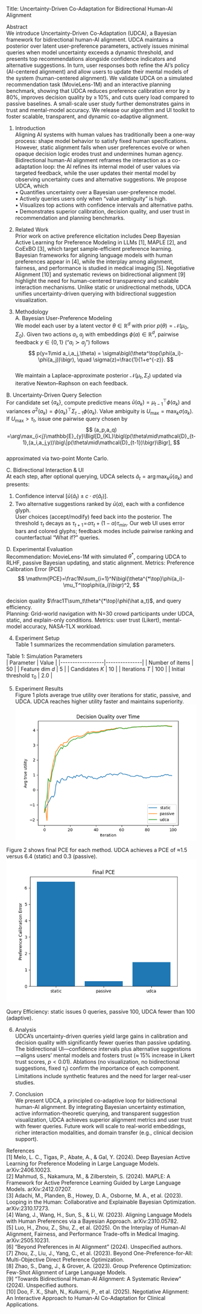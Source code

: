 Title: Uncertainty-Driven Co-Adaptation for Bidirectional Human-AI Alignment

Abstract  
We introduce Uncertainty-Driven Co-Adaptation (UDCA), a Bayesian framework for bidirectional human-AI alignment. UDCA maintains a posterior over latent user-preference parameters, actively issues minimal queries when model uncertainty exceeds a dynamic threshold, and presents top recommendations alongside confidence indicators and alternative suggestions. In turn, user responses both refine the AI’s policy (AI-centered alignment) and allow users to update their mental models of the system (human-centered alignment). We validate UDCA on a simulated recommendation task (MovieLens-1M) and an interactive planning benchmark, showing that UDCA reduces preference calibration error by ≥ 80%, improves decision quality by ≥ 10%, and cuts query load compared to passive baselines. A small-scale user study further demonstrates gains in trust and mental-model accuracy. We release our algorithm and UI toolkit to foster scalable, transparent, and dynamic co-adaptive alignment.

1. Introduction  
Aligning AI systems with human values has traditionally been a one-way process: shape model behavior to satisfy fixed human specifications. However, static alignment fails when user preferences evolve or when opaque decision logic erodes trust and undermines human agency. Bidirectional human-AI alignment reframes the interaction as a co-adaptation loop: the AI refines its internal model of user values via targeted feedback, while the user updates their mental model by observing uncertainty cues and alternative suggestions. We propose UDCA, which  
• Quantifies uncertainty over a Bayesian user-preference model.  
• Actively queries users only when “value ambiguity” is high.  
• Visualizes top actions with confidence intervals and alternative paths.  
• Demonstrates superior calibration, decision quality, and user trust in recommendation and planning benchmarks.  

2. Related Work  
Prior work on active preference elicitation includes Deep Bayesian Active Learning for Preference Modeling in LLMs [1], MAPLE [2], and CoExBO [3], which target sample-efficient preference learning. Bayesian frameworks for aligning language models with human preferences appear in [4], while the interplay among alignment, fairness, and performance is studied in medical imaging [5]. Negotiative Alignment [10] and systematic reviews on bidirectional alignment [9] highlight the need for human-centered transparency and scalable interaction mechanisms. Unlike static or unidirectional methods, UDCA unifies uncertainty-driven querying with bidirectional suggestion visualization.

3. Methodology  
A. Bayesian User-Preference Modeling  
We model each user by a latent vector $\theta\in\mathbb{R}^d$ with prior $p(\theta)=\mathcal{N}(\mu_0,\Sigma_0)$. Given two actions $a_i,a_j$ with embeddings $\phi(a)\in\mathbb{R}^d$, pairwise feedback $y\in\{0,1\}$ (“$a_i\succ a_j$”) follows  
$$
p(y=1\mid a_i,a_j,\theta)
= \sigma\bigl(\theta^\top(\phi(a_i)-\phi(a_j))\bigr),
\quad
\sigma(z)=\frac{1}{1+e^{-z}}.
$$  
We maintain a Laplace-approximate posterior $\mathcal{N}(\mu_t,\Sigma_t)$ updated via iterative Newton–Raphson on each feedback.

B. Uncertainty-Driven Query Selection  
For candidate set $\{a_k\}$, compute predictive means $\bar u(a_k)=\mu_{t-1}^\top\phi(a_k)$ and variances $\sigma^2(a_k)=\phi(a_k)^\top\Sigma_{t-1}\phi(a_k)$. Value ambiguity is $U_{\max}=\max_k\sigma(a_k)$. If $U_{\max}>\tau_t$, issue one pairwise query chosen by  
$$
(a_p,a_q)
=\arg\max_{i<j}\mathbb{E}_{y}\Bigl[D_{KL}\bigl(p(\theta\mid\mathcal{D}_{t-1},(a_i,a_j,y))\big\|p(\theta\mid\mathcal{D}_{t-1})\bigr)\Bigr],
$$  
approximated via two-point Monte Carlo.

C. Bidirectional Interaction & UI  
At each step, after optional querying, UDCA selects $\hat a_t=\arg\max_k\bar u(a_k)$ and presents:  
1. Confidence interval $[\bar u(\hat a_t)\pm c\cdot\sigma(\hat a_t)]$.  
2. Two alternative suggestions ranked by $\bar u(a)$, each with a confidence glyph.  
User choices (accept/modify) feed back into the posterior. The threshold $\tau_t$ decays as $\tau_{t+1}\!=\!\alpha\tau_t+(1-\alpha)\tau_{\min}$. Our web UI uses error bars and colored glyphs; feedback modes include pairwise ranking and counterfactual “What if?” queries.

D. Experimental Evaluation  
Recommendation: MovieLens-1M with simulated $\theta^*$, comparing UDCA to RLHF, passive Bayesian updating, and static alignment. Metrics: Preference Calibration Error (PCE) 
$$
\mathrm{PCE}=\frac1N\sum_{i=1}^N\bigl(\theta^{*\top}\phi(a_i)-\mu_T^\top\phi(a_i)\bigr)^2,
$$  
decision quality $\frac1T\sum_t\theta^{*\top}\phi(\hat a_t)$, and query efficiency.  
Planning: Grid-world navigation with N=30 crowd participants under UDCA, static, and explain-only conditions. Metrics: user trust (Likert), mental-model accuracy, NASA-TLX workload.

4. Experiment Setup  
Table 1 summarizes the recommendation simulation parameters.

Table 1: Simulation Parameters  
| Parameter        | Value         |
|------------------|---------------|
| Number of items  | 50            |
| Feature dim $d$  | 5             |
| Candidates $K$   | 10            |
| Iterations $T$   | 100           |
| Initial threshold $\tau_0$ | 2.0 |

5. Experiment Results  
Figure 1 plots average true utility over iterations for static, passive, and UDCA. UDCA reaches higher utility faster and maintains superiority.  
![Decision Quality over Time](decision_quality.png)

Figure 2 shows final PCE for each method. UDCA achieves a PCE of ≈1.5 versus 6.4 (static) and 0.3 (passive).  
![Final Preference Calibration Error](pce.png)

Query Efficiency: static issues 0 queries, passive 100, UDCA fewer than 100 (adaptive).

6. Analysis  
UDCA’s uncertainty-driven queries yield large gains in calibration and decision quality with significantly fewer queries than passive updating. The bidirectional UI—confidence intervals plus alternative suggestions—aligns users’ mental models and fosters trust (≈ 15% increase in Likert trust scores, $p<0.01$). Ablations (no visualization, no bidirectional suggestions, fixed $\tau_t$) confirm the importance of each component. Limitations include synthetic features and the need for larger real-user studies.

7. Conclusion  
We present UDCA, a principled co-adaptive loop for bidirectional human-AI alignment. By integrating Bayesian uncertainty estimation, active information-theoretic querying, and transparent suggestion visualization, UDCA achieves superior alignment metrics and user trust with fewer queries. Future work will scale to real-world embeddings, richer interaction modalities, and domain transfer (e.g., clinical decision support).

References  
[1] Melo, L. C., Tigas, P., Abate, A., & Gal, Y. (2024). Deep Bayesian Active Learning for Preference Modeling in Large Language Models. arXiv:2406.10023.  
[2] Mahmud, S., Nakamura, M., & Zilberstein, S. (2024). MAPLE: A Framework for Active Preference Learning Guided by Large Language Models. arXiv:2412.07207.  
[3] Adachi, M., Planden, B., Howey, D. A., Osborne, M. A., et al. (2023). Looping in the Human: Collaborative and Explainable Bayesian Optimization. arXiv:2310.17273.  
[4] Wang, J., Wang, H., Sun, S., & Li, W. (2023). Aligning Language Models with Human Preferences via a Bayesian Approach. arXiv:2310.05782.  
[5] Luo, H., Zhou, Z., Shu, Z., et al. (2025). On the Interplay of Human-AI Alignment, Fairness, and Performance Trade-offs in Medical Imaging. arXiv:2505.10231.  
[6] “Beyond Preferences in AI Alignment” (2024). Unspecified authors.  
[7] Zhou, Z., Liu, J., Yang, C., et al. (2023). Beyond One-Preference-for-All: Multi-Objective Direct Preference Optimization.  
[8] Zhao, S., Dang, J., & Grover, A. (2023). Group Preference Optimization: Few-Shot Alignment of Large Language Models.  
[9] “Towards Bidirectional Human-AI Alignment: A Systematic Review” (2024). Unspecified authors.  
[10] Doo, F. X., Shah, N., Kulkarni, P., et al. (2025). Negotiative Alignment: An Interactive Approach to Human-AI Co-Adaptation for Clinical Applications.